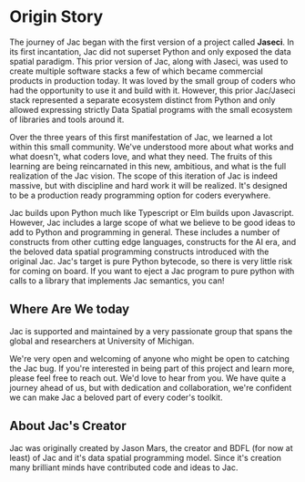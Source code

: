 # Origin Story

The journey of Jac began with the first version of a project called **Jaseci**. In its first incantation, Jac did not superset Python and only exposed the data spatial paradigm. This prior version of Jac, along with Jaseci, was used to create multiple software stacks a few of which became commercial products in production today. It was loved by the small group of coders who had the opportunity to use it and build with it. However, this prior Jac/Jaseci stack represented a separate ecosystem distinct from Python and only allowed expressing strictly Data Spatial programs with the small ecosystem of libraries and tools around it.

Over the three years of this first manifestation of Jac, we learned a lot within this small community. We've understood more about what works and what doesn't, what coders love, and what they need. The fruits of this learning are being reincarnated in this new, ambitious, and what is the full realization of the Jac vision.
The scope of this iteration of Jac is indeed massive, but with discipline and hard work it will be realized. It's designed to be a production ready programming option for coders everywhere.

Jac builds upon Python much like Typescript or Elm builds upon Javascript. However, Jac includes a large scope of what we believe to be good ideas to add to Python and programming in general. These includes a number of constructs from other cutting edge languages, constructs for the AI era, and the beloved data spatial programming constructs introduced with the original Jac. Jac's target is pure Python bytecode, so there is very little risk for coming on board. If you want to eject a Jac program to pure python with calls to a library that implements Jac semantics, you can!

## Where Are We today

Jac is supported and maintained by a very passionate group that spans the global and researchers at University of Michigan. 

We're very open and welcoming of anyone who might be open to catching the Jac bug. If you're interested in being part of this project and learn more, please feel free to reach out. We'd love to hear from you. We have quite a journey ahead of us, but with dedication and collaboration, we're confident we can make Jac a beloved part of every coder's toolkit.

## About Jac's Creator

Jac was originally created by Jason Mars, the creator and BDFL (for now at least) of Jac and it's data spatial programming model. Since it's creation many brilliant minds have contributed code and ideas to Jac. 